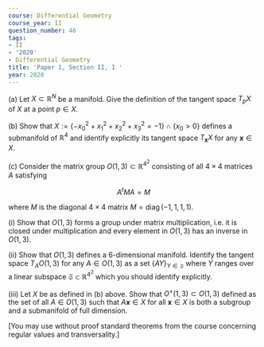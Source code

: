 ```yaml
---
course: Differential Geometry
course_year: II
question_number: 46
tags:
- II
- '2020'
- Differential Geometry
title: 'Paper 1, Section II, I '
year: 2020
---
```




(a) Let $X \subset \mathbb{R}^{N}$ be a manifold. Give the definition of the tangent space $T_{p} X$ of $X$ at a point $p \in X$.

(b) Show that $X:=\left\{-x_{0}^{2}+x_{1}^{2}+x_{2}^{2}+x_{3}^{2}=-1\right\} \cap\left\{x_{0}>0\right\}$ defines a submanifold of $\mathbb{R}^{4}$ and identify explicitly its tangent space $T_{\mathbf{x}} X$ for any $\mathbf{x} \in X$.

(c) Consider the matrix group $O(1,3) \subset \mathbb{R}^{4^{2}}$ consisting of all $4 \times 4$ matrices $A$ satisfying

$$A^{t} M A=M$$

where $M$ is the diagonal $4 \times 4$ matrix $M=\operatorname{diag}(-1,1,1,1)$.

(i) Show that $O(1,3)$ forms a group under matrix multiplication, i.e. it is closed under multiplication and every element in $O(1,3)$ has an inverse in $O(1,3)$.

(ii) Show that $O(1,3)$ defines a 6-dimensional manifold. Identify the tangent space $T_{A} O(1,3)$ for any $A \in O(1,3)$ as a set $\{A Y\}_{Y \in \mathfrak{S}}$ where $Y$ ranges over a linear subspace $\mathfrak{S} \subset \mathbb{R}^{4^{2}}$ which you should identify explicitly.

(iii) Let $X$ be as defined in (b) above. Show that $O^{+}(1,3) \subset O(1,3)$ defined as the set of all $A \in O(1,3)$ such that $A \mathbf{x} \in X$ for all $\mathbf{x} \in X$ is both a subgroup and a submanifold of full dimension.

[You may use without proof standard theorems from the course concerning regular values and transversality.]